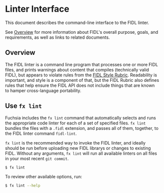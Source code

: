 # Linter Interface

This document describes the command-line interface to the FIDL linter.

See [Overview](../intro/README.md) for more information about FIDL's overall
purpose, goals, and requirements, as well as links to related documents.

## Overview

The FIDL linter is a command line program that processes one or more FIDL
files, and prints warnings about content that compiles (technically valid FIDL),
but appears to violate rules from the [FIDL Style Rubric][fidl-style].
Readability is important, and style is a component of that, but the FIDL Rubric
also defines rules that help ensure the FIDL API does not include things that are
known to hamper cross-language portability.

## Use `fx lint`

Fuchsia includes the `fx lint` command that automatically selects and runs the
appropriate code linter for each of a set of specified files. `fx lint` bundles
the files with a `.fidl` extension, and passes all of them, together, to the FIDL
linter command `fidl-lint`.

`fx lint` is the recommended way to invoke the FIDL linter, and ideally should be
run before uploading new FIDL librarys or changes to existing FIDL. Without any
arguments, `fx lint` will run all available linters on all files in your most
recent `git commit`.

```sh
$ fx lint
```

To review other available options, run:

```sh
$ fx lint --help
```

<!-- xrefs -->
[fidl-style]: /docs/development/languages/fidl/style.md
